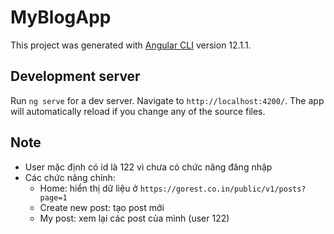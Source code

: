 # MyBlogApp

This project was generated with [Angular CLI](https://github.com/angular/angular-cli) version 12.1.1.

## Development server

Run `ng serve` for a dev server. Navigate to `http://localhost:4200/`. The app will automatically reload if you change any of the source files.

## Note

- User mặc định có id là 122 vì chưa có chức năng đăng nhập
- Các chức năng chính:
  - Home: hiển thị dữ liệu ở `https://gorest.co.in/public/v1/posts?page=1`
  - Create new post: tạo post mới
  - My post: xem lại các post của mình (user 122)
